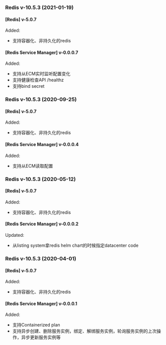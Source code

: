 ### Redis v-10.5.3 (2021-01-19)

#### [Redis] v-5.0.7

Added:

- 支持容器化、非持久化的redis

#### [Redis Service Manager] v-0.0.0.7

Added:

- 支持从ECM实时监听配置变化
- 支持健康检查API /healthz
- 支持bind secret

### Redis v-10.5.3 (2020-09-25)

#### [Redis] v-5.0.7

Added:

- 支持容器化、非持久化的redis

#### [Redis Service Manager] v-0.0.0.4

Added:

- 支持从ECM读取配置

### Redis v-10.5.3 (2020-05-12)

#### [Redis] v-5.0.7

Added:

- 支持容器化、非持久化的redis

#### [Redis Service Manager] v-0.0.0.2

Updated:

- 从listing system拿redis helm chart的时候指定datacenter code

### Redis v-10.5.3 (2020-04-01)

#### [Redis] v-5.0.7

Added:

- 支持容器化、非持久化的redis

#### [Redis Service Manager] v-0.0.0.1

Added:

- 支持Containerized plan
- 支持异步创建、删除服务实例，绑定、解绑服务实例，轮询服务实例的上次操作，异步更新服务实例等